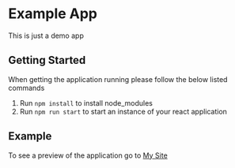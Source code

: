 # Example App 
This is just a demo app

## Getting Started
When getting the application running please follow the below listed commands

1. Run `npm install` to install node_modules
2. Run `npm run start` to start an instance of your react application

## Example
To see a preview of the application go to [My Site](https://comfy-buttercream-0e4e9e.netlify.app)